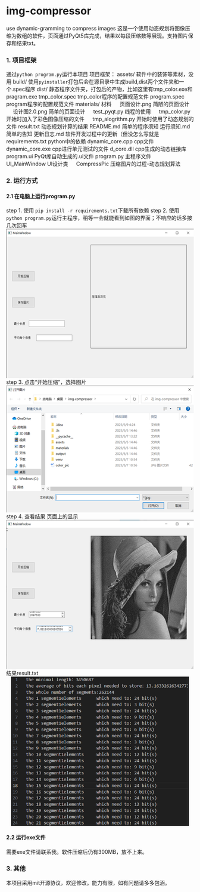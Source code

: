 # img-compressor
use dynamic-gramming to compress images
这是一个使用动态规划将图像压缩为数组的软件，页面通过PyQt5库完成，结果以每段压缩数等展现。支持图片保存和结果txt。

### 1. 项目框架
通过`python program.py`运行本项目
项目框架：
assets/ 软件中的装饰等素材，没用
build/ 使用`pyinstaller`打包后会在源目录中生成build,dist两个文件夹和一个.spec程序
dist/ 静态程序文件夹，打包后的产物，比如这里有tmp_color.exe和pragram.exe
tmp_color.spec tmp_color程序的配置规范文件
program.spec program程序的配置规范文件
materials/ 材料
&emsp; 页面设计.png 简陋的页面设计
&emsp; 设计图2.0.png 简单的页面设计
&emsp; test_pyqt.py 线程的使用
&emsp; tmp_color.py 开始时加入了彩色图像压缩的文件
&emsp; tmp_alogrithm.py 开始时使用了动态规划的文件
result.txt 动态规划计算的结果
README.md 简单的程序须知
运行须知.md 简单的告知
更新日志.md 软件开发过程中的更新（但没怎么写就是
requirements.txt python中的依赖
dynamic_core.cpp cpp文件
dynamic_core.exe cpp进行单元测试的文件
d_core.dll cpp生成的动态链接库
program.ui PyQt库自动生成的.ui文件
program.py 主程序文件
&emsp; UI_MainWindow UI设计类
&emsp; CompressPic 压缩图片的过程-动态规划算法


### 2. 运行方式
#### 2.1 在电脑上运行program.py
step 1. 使用 `pip install -r requirements.txt`下载所有依赖
step 2. 使用`python program.py`运行主程序，稍等一会就能看到如图的界面；不响应的话多按几次回车
<img src="./screenshots/input.png" style="height: 400px; display: block; margin: 0 auto;">
step 3. 点击“开始压缩”，选择图片
<img src="./screenshots/choosePic.png" style="height: 340px; display: block; margin: 0 auto;">
step 4. 查看结果
页面上的显示
<img src="./screenshots/output.png" style="height: 400px; display: block; margin: 0 auto;">
结果result.txt
<img src="./screenshots/txtRes.png" style="height: 400px; display: block; margin: 0 auto;">

#### 2.2 运行exe文件
需要exe文件请联系我。软件压缩后仍有300MB，放不上来。

### 3. 其他
本项目采用mit开源协议，欢迎修改。能力有限，如有问题请多多包涵。